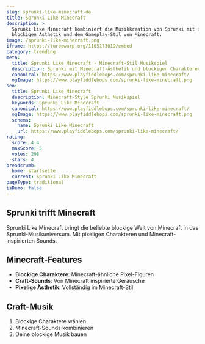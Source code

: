 ```yaml
---
slug: sprunki-like-minecraft-de
title: Sprunki Like Minecraft
description: >
  Sprunki Like Minecraft kombiniert die Musikkreation von Sprunki mit der
  blockigen Ästhetik und dem Gameplay-Stil von Minecraft.
image: /sprunki-like-minecraft.png
iframe: https://turbowarp.org/1105173019/embed
category: trending
meta:
  title: Sprunki Like Minecraft - Minecraft-Stil Musikspiel
  description: Sprunki mit Minecraft-Ästhetik und blockigen Charakteren
  canonical: https://www.playfiddlebops.com/sprunki-like-minecraft/
  ogImage: https://www.playfiddlebops.com/sprunki-like-minecraft.png
seo:
  title: Sprunki Like Minecraft
  description: Minecraft-Style Sprunki Musikspiel
  keywords: Sprunki Like Minecraft
  canonical: https://www.playfiddlebops.com/sprunki-like-minecraft/
  ogImage: https://www.playfiddlebops.com/sprunki-like-minecraft.png
  schema:
    name: Sprunki Like Minecraft
    url: https://www.playfiddlebops.com/sprunki-like-minecraft/
rating:
  score: 4.4
  maxScore: 5
  votes: 298
  stars: 4
breadcrumb:
  home: startseite
  current: Sprunki Like Minecraft
pageType: traditional
isDemo: false
---
```


## Sprunki trifft Minecraft

Sprunki Like Minecraft bringt die beliebte blockige Welt von Minecraft in das Sprunki-Musikuniversum. Mit pixeligen Charakteren und Minecraft-inspirierten Sounds.

## Minecraft-Features
- **Blockige Charaktere**: Minecraft-ähnliche Pixel-Figuren
- **Craft-Sounds**: Von Minecraft inspirierte Geräusche
- **Pixelige Ästhetik**: Vollständig im Minecraft-Stil

## Craft-Musik
1. Blockige Charaktere wählen
2. Minecraft-Sounds kombinieren
3. Deine blockige Musik bauen